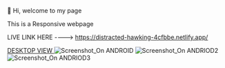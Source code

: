 
👋 Hi, welcome to my page


This is a Responsive webpage


LIVE LINK HERE ----> https://distracted-hawking-4cfbbe.netlify.app/


[DESKTOP VIEW ](https://user-images.githubusercontent.com/80969919/117016882-0c626880-aceb-11eb-9074-f2048984bd71.png)
![Screenshot_On ANDROID](https://user-images.githubusercontent.com/80969919/117022979-9a8d1d80-acf0-11eb-9219-093ab8992163.jpg)
![Screenshot_On ANDRIOD2](https://user-images.githubusercontent.com/80969919/117023001-9eb93b00-acf0-11eb-9459-06718fcf5aff.jpg)
![Screenshot_On ANDRIOD3](https://user-images.githubusercontent.com/80969919/117023017-a11b9500-acf0-11eb-94e4-a4839d0d222d.jpg)



